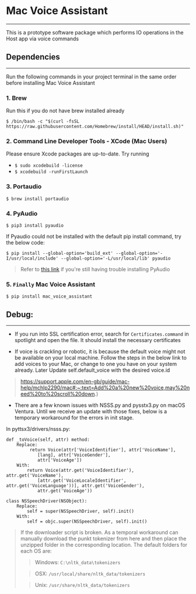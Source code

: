 # Mac Voice Assistant
____________
This is a prototype software package which performs IO operations in the Host app via voice commands

## Dependencies
____________
Run the following commands in your project terminal in the same order before installing Mac Voice Assistant
### 1. Brew
Run this if you do not have brew installed already

`$ /bin/bash -c "$(curl -fsSL https://raw.githubusercontent.com/Homebrew/install/HEAD/install.sh)"`

### 2. Command Line Developer Tools - XCode (Mac Users)
Please ensure Xcode packages are up-to-date. Try running
- `$ sudo xcodebuild -license`
- `$ xcodebuild -runFirstLaunch`

### 3. Portaudio
`$ brew install portaudio`

### 4. PyAudio
`$ pip3 install pyaudio`

If Pyaudio could not be installed with the default pip install command, try the below code: 

`$ pip install --global-option='build_ext' --global-option='-I/usr/local/include' --global-option='-L/usr/local/lib' pyaudio` 
>Refer to [this link](https://gist.github.com/jiaaro/9767512210a1d80a8a0d#gistcomment-3023216) if you're still having trouble installing PyAudio

### 5. `Finally` Mac Voice Assistant
`$ pip install mac_voice_assistant`

## Debug:
____________
- If you run into SSL certification error, search for `Certificates.command` in spotlight and open the file. 
It should install the necessary certificates

- If voice is crackling or robotic, it is because the default voice might not be available on your local machine.
Follow the steps in the below link to add voices to your Mac, or change to one you have on your system already. 
Later Update self.default_voice with the desired voice.id
> https://support.apple.com/en-gb/guide/mac-help/mchlp2290/mac#:~:text=Add%20a%20new%20voice,may%20need%20to%20scroll%20down.)

- There are a few known issues with NSSS.py and pysstx3.py on macOS Ventura. 
Until we receive an update with those fixes, below is a temporary workaround for the errors in init stage.

In pyttsx3/drivers/nsss.py:
```
def _toVoice(self, attr) method:
    Replace:
         return Voice(attr['VoiceIdentifier'], attr['VoiceName'],
            [lang], attr['VoiceGender'],
            attr['VoiceAge'])
    With:
        return Voice(attr.get('VoiceIdentifier'), attr.get('VoiceName'),
            [attr.get('VoiceLocaleIdentifier', attr.get('VoiceLanguage'))], attr.get('VoiceGender'),
            attr.get('VoiceAge'))
```

```
class NSSpeechDriver(NSObject):
    Replace:
        self = super(NSSpeechDriver, self).init()
    With:
        self = objc.super(NSSpeechDriver, self).init()
```

> If the downloader script is broken. As a temporal workaround can manually download the punkt tokenizer from here and 
>then place the unzipped folder in the corresponding location. 
>The default folders for each OS are:
> 
>>Windows: `C:\nltk_data\tokenizers`
>
>> OSX: `/usr/local/share/nltk_data/tokenizers`
>
>> Unix: `/usr/share/nltk_data/tokenizers`
